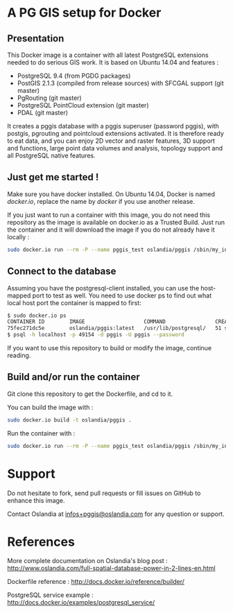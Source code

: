 A PG GIS setup for Docker
=========================

Presentation
------------

This Docker image is a container with all latest PostgreSQL extensions needed to do serious GIS work.
It is based on Ubuntu 14.04 and features :

* PostgreSQL 9.4 (from PGDG packages)
* PostGIS 2.1.3 (compiled from release sources) with SFCGAL support (git master)
* PgRouting (git master)
* PostgreSQL PointCloud extension (git master)
* PDAL (git master)

It creates a pggis database with a pggis superuser (password pggis), with postgis, pgrouting and pointcloud extensions activated. It is therefore ready to eat data, and you can enjoy 2D vector and raster features, 3D support and functions, large point data volumes and analysis, topology support and all PostgreSQL native features.

Just get me started !
---------------------

Make sure you have docker installed. On Ubuntu 14.04, Docker is named *docker.io*, replace the name by *docker* if you use another release.

If you just want to run a container with this image, you do not need this repository as the image is available on docker.io as a Trusted Build.
Just run the container and it will download the image if you do not already have it locally :

```sh
sudo docker.io run --rm -P --name pggis_test oslandia/pggis /sbin/my_init
```

Connect to the database
-----------------------

Assuming you have the postgresql-client installed, you can use the host-mapped port to test as well. You need to use docker ps to find out what local host port the container is mapped to first:

```sh
$ sudo docker.io ps
CONTAINER ID        IMAGE                   COMMAND                CREATED             STATUS              PORTS                     NAMES
75fec271dc5e        oslandia/pggis:latest   /usr/lib/postgresql/   51 seconds ago      Up 50 seconds       0.0.0.0:49154->5432/tcp   pggis_test          
$ psql -h localhost -p 49154 -d pggis -U pggis --password
```

If you want to use this repository to build or modify the image, continue reading.

Build and/or run the container
------------------------------

Git clone this repository to get the Dockerfile, and cd to it.

You can build the image with :

```sh
sudo docker.io build -t oslandia/pggis .
```

Run the container with :

```sh
sudo docker.io run --rm -P --name pggis_test oslandia/pggis /sbin/my_init
```

Support
=======

Do not hesitate to fork, send pull requests or fill issues on GitHub to enhance this image.

Contact Oslandia at infos+pggis@oslandia.com for any question or support.


References
==========

More complete documentation on Oslandia's blog post : 
http://www.oslandia.com/full-spatial-database-power-in-2-lines-en.html

Dockerfile reference :
http://docs.docker.io/reference/builder/

PostgreSQL service example :
http://docs.docker.io/examples/postgresql_service/

